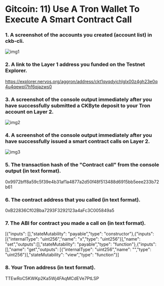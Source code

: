 # Gitcoin: 11) Use A Tron Wallet To Execute A Smart Contract Call

### 1. A screenshot of the accounts you created (account list) in ckb-cli.
![img1](https://user-images.githubusercontent.com/89472093/130658339-bf4f57c0-71c0-4fef-93b7-92593ebe3d30.png)

### 2. A link to the Layer 1 address you funded on the Testnet Explorer.
https://explorer.nervos.org/aggron/address/ckt1qyqdyjchlglx00z4gh23e0q4u4qewpl7hf6qjazws0

### 3. A screenshot of the console output immediately after you have successfully submitted a CKByte deposit to your Tron account on Layer 2.
![img2](https://user-images.githubusercontent.com/89472093/130662292-4ddd4031-ece3-4e40-97a8-ab353c992c1a.png)

### 4. A screenshot of the console output immediately after you have successfully issued a smart contract calls on Layer 2.
![img3](https://user-images.githubusercontent.com/89472093/130668024-b147a1b0-9fae-477f-b06c-4da60fe024c7.png)

### 5. The transaction hash of the "Contract call" from the console output (in text format).
0x9972bff8a59c5f39e4b31af1a4877a2d50f48f513488d6915bb5eee233b72b61

### 6. The contract address that you called (in text format).
0xB22836Cf02Bba7293F3292123a4aFc3C005849a5

### 7. The ABI for contract you made a call on (in text format).
[{"inputs": [],"stateMutability": "payable","type": "constructor"},{"inputs": [{"internalType": "uint256","name": "x","type": "uint256"}],"name": "set","outputs":[],"stateMutability": "payable","type": "function"},{"inputs": [],"name": "get","outputs": [{"internalType": "uint256","name": "","type": "uint256"}],"stateMutability": "view","type": "function"}]

### 8. Your Tron address (in text format).
TTEwRoC5KWKp2Ka5Wj4FAqMCdEVe7PtLSP

